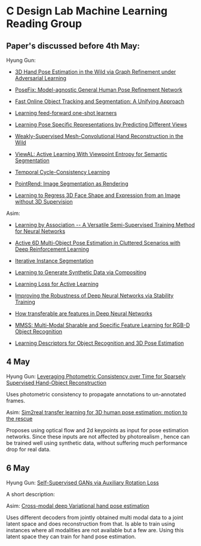 # C Design Lab Machine Learning Reading Group


## Paper's discussed before 4th May:

Hyung Gun:
* [3D Hand Pose Estimation in the Wild via Graph Refinement under Adversarial Learning](https://arxiv.org/pdf/1912.01875.pdf)

* [PoseFix: Model-agnostic General Human Pose Refinement Network](https://arxiv.org/abs/1812.03595)

* [Fast Online Object Tracking and Segmentation: A Unifying Approach](http://www.robots.ox.ac.uk/~qwang/SiamMask/ )

* [Learning feed-forward one-shot learners](https://arxiv.org/pdf/1606.05233.pdf )

* [Learning Pose Specific Representations by Predicting Different Views](https://arxiv.org/pdf/1804.03390v2.pdf )

* [Weakly-Supervised Mesh-Convolutional Hand Reconstruction in the Wild ](https://arxiv.org/pdf/2004.01946.pdf)

* [ViewAL: Active Learning With Viewpoint Entropy for Semantic Segmentation ](https://arxiv.org/pdf/1911.11789.pdf )

* [Temporal Cycle-Consistency Learning](https://arxiv.org/pdf/1904.07846.pdf )

* [PointRend: Image Segmentation as Rendering](https://arxiv.org/pdf/1912.08193.pdf )

* [Learning to Regress 3D Face Shape and Expression from an Image without 3D Supervision](https://ps.is.tuebingen.mpg.de/uploads_file/attachment/attachment/509/paper_camera_ready.pdf)


Asim:
* [Learning by Association -- A Versatile Semi-Supervised Training Method for Neural Networks](http://openaccess.thecvf.com/content_cvpr_2017/papers/Haeusser_Learning_by_Association_CVPR_2017_paper.pdf)

* [Active 6D Multi-Object Pose Estimation in Cluttered Scenarios with Deep Reinforcement Learning](https://arxiv.org/pdf/1910.08811.pdf)

* [Iterative Instance Segmentation](https://arxiv.org/pdf/1511.08498.pdf)

* [Learning to Generate Synthetic Data via Compositing](http://openaccess.thecvf.com/content_CVPR_2019/papers/Tripathi_Learning_to_Generate_Synthetic_Data_via_Compositing_CVPR_2019_paper.pdf)

* [Learning Loss for Active Learning](http://openaccess.thecvf.com/content_CVPR_2019/papers/Yoo_Learning_Loss_for_Active_Learning_CVPR_2019_paper.pdf)

* [Improving the Robustness of Deep Neural Networks via Stability Training](https://www.cv-foundation.org/openaccess/content_cvpr_2016/papers/Zheng_Improving_the_Robustness_CVPR_2016_paper.pdf)

* [How transferable are features in Deep Neural Networks](https://arxiv.org/pdf/1411.1792.pdf)

* [MMSS: Multi-Modal Sharable and Specific Feature Learning for RGB-D Object Recognition](http://openaccess.thecvf.com/content_iccv_2015/papers/Wang_MMSS_Multi-Modal_Sharable_ICCV_2015_paper.pdf)

* [Learning Descriptors for Object Recognition and 3D Pose Estimation](https://www.cv-foundation.org/openaccess/content_cvpr_2015/papers/Wohlhart_Learning_Descriptors_for_2015_CVPR_paper.pdf)



## 4 May

Hyung Gun:
[Leveraging Photometric Consistency over Time for Sparsely Supervised Hand-Object Reconstruction](https://arxiv.org/pdf/2004.13449.pdf)

Uses photometric consistency to propagate annotations to un-annotated frames.

Asim:
[Sim2real transfer learning for 3D human pose
estimation: motion to the rescue](https://papers.nips.cc/paper/9454-sim2real-transfer-learning-for-3d-human-pose-estimation-motion-to-the-rescue.pdf)

Proposes using optical flow and 2d keypoints as input for pose estimation networks. Since these inputs are not affected by photorealism , hence can be trained well using synthetic data, without suffering much performance drop for real data.



## 6 May

Hyung Gun:
[Self-Supervised GANs via Auxiliary Rotation Loss](https://arxiv.org/pdf/1811.11212.pdf)

A short description:


Asim:
[Cross-modal deep Variational hand pose estimation](http://openaccess.thecvf.com/content_cvpr_2018/papers/Spurr_Cross-Modal_Deep_Variational_CVPR_2018_paper.pdf)

Uses different decoders from jointly obtained multi modal data to a joint latent space and does reconstruction from that. Is able to train using instances where all modalities are not available but a few are. Using this latent space they can train for hand pose estimation.
